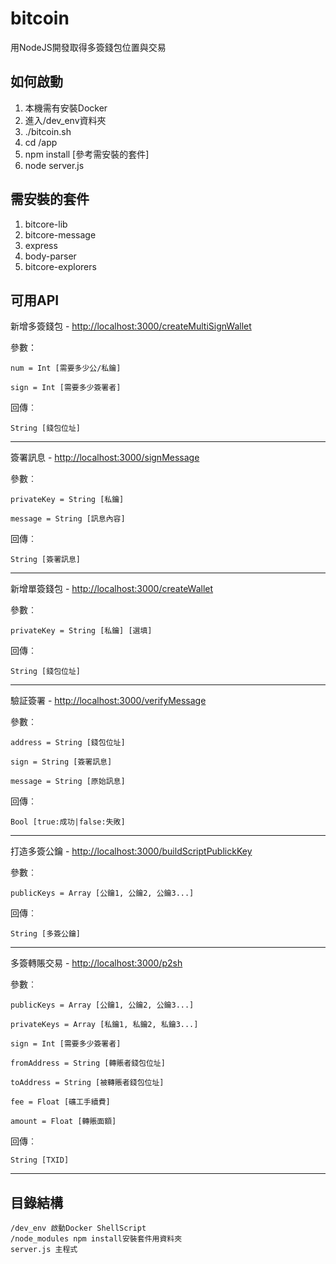 # bitcoin
用NodeJS開發取得多簽錢包位置與交易

## 如何啟動
1. 本機需有安裝Docker
2. 進入/dev_env資料夾
3. ./bitcoin.sh
4. cd /app
5. npm install [參考需安裝的套件]
6. node server.js

## 需安裝的套件
1. bitcore-lib
2. bitcore-message
3. express
4. body-parser
5. bitcore-explorers

## 可用API
新增多簽錢包 - [http://localhost:3000/createMultiSignWallet](http://localhost:3000/createMultiSignWallet)

參數：

    num = Int [需要多少公/私鑰]

    sign = Int [需要多少簽署者]

回傳︰

    String [錢包位址]

---
簽署訊息 - [http://localhost:3000/signMessage](http://localhost:3000/signMessage)

參數︰

    privateKey = String [私鑰]

    message = String [訊息內容]

回傳︰

    String [簽署訊息]

---
新增單簽錢包 - [http://localhost:3000/createWallet](http://localhost:3000/createWallet)

參數︰

    privateKey = String [私鑰] [選填]

回傳︰

    String [錢包位址]

---
驗証簽署 - [http://localhost:3000/verifyMessage](http://localhost:3000/verifyMessage)

參數︰

    address = String [錢包位址]

    sign = String [簽署訊息]

    message = String [原始訊息]

回傳︰

    Bool [true:成功|false:失敗]

---
打造多簽公鑰 - [http://localhost:3000/buildScriptPublickKey](http://localhost:3000/buildScriptPublickKey)

參數︰

    publicKeys = Array [公鑰1, 公鑰2, 公鑰3...]

回傳︰

    String [多簽公鑰]

---
多簽轉賬交易 - [http://localhost:3000/p2sh](http://localhost:3000/p2sh)

參數︰

    publicKeys = Array [公鑰1, 公鑰2, 公鑰3...]

    privateKeys = Array [私鑰1, 私鑰2, 私鑰3...]

    sign = Int [需要多少簽署者]

    fromAddress = String [轉賬者錢包位址]

    toAddress = String [被轉賬者錢包位址]

    fee = Float [礦工手續費]

    amount = Float [轉賬面額]

回傳︰

    String [TXID]

---

## 目錄結構

    /dev_env 啟動Docker ShellScript
    /node_modules npm install安裝套件用資料夾
    server.js 主程式